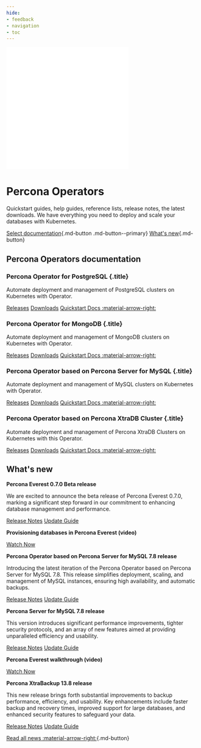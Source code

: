 ```yaml
---
hide:
- feedback
- navigation
- toc
---
```


<div class="landing" markdown>
<div class="splash header operators dark" markdown>

![Percona Operators logo](assets/logo-dark-operators.svg)

# Percona Operators

Quickstart guides, help guides, reference lists, release notes, the latest downloads. We have everything you need to deploy and scale your databases with Kubernetes.

[Select documentation](#percona-operators-documentation){.md-button .md-button--primary} [What's new](#whats-new){.md-button}

</div>
</div>



## Percona Operators documentation

<div data-grid markdown>
<div data-banner markdown>

### Percona Operator for PostgreSQL {.title}

Automate deployment and management of PostgreSQL clusters on Kubernetes with Operator.

<div class="actions" markdown>

[Releases](#)
[Downloads](#)
[Quickstart Docs :material-arrow-right:](#)

</div>
</div>
<div data-banner markdown>

### Percona Operator for MongoDB {.title}

Automate deployment and management of MongoDB clusters on Kubernetes with Operator.

<div class="actions" markdown>

[Releases](#)
[Downloads](#)
[Quickstart Docs :material-arrow-right:](#)

</div>
</div>
<div data-banner markdown>

### Percona Operator based on Percona Server for MySQL {.title}

Automate deployment and management of MySQL clusters on Kubernetes with Operator.

<div class="actions" markdown>

[Releases](#)
[Downloads](#)
[Quickstart Docs :material-arrow-right:](#)

</div>
</div>
<div data-banner markdown>

### Percona Operator based on Percona XtraDB Cluster {.title}

Automate deployment and management of Percona XtraDB Clusters on Kubernetes with this Operator.

<div class="actions" markdown>

[Releases](#)
[Downloads](#)
[Quickstart Docs :material-arrow-right:](#)

</div>
</div>
</div>



## What's new

<div data-news markdown>
<div data-article markdown>

**Percona Everest 0.7.0 Beta release**

We are excited to announce the beta release of Percona Everest 0.7.0, marking a significant step forward in our commitment to enhancing database management and performance.

[Release Notes](#)
[Update Guide](#)

</div><div data-article markdown>

**Provisioning databases in Percona Everest (video)**

[Watch Now](#)

</div><div data-article markdown>

**Percona Operator based on Percona Server for MySQL 7.8 release**

Introducing the latest iteration of the Percona Operator based on Percona Server for MySQL 7.8. This release simplifies deployment, scaling, and management of MySQL instances, ensuring high availability, and automatic backups.

[Release Notes](#)
[Update Guide](#)

</div><div data-article markdown>

**Percona Server for MySQL 7.8 release**

This version introduces significant performance improvements, tighter security protocols, and an array of new features aimed at providing unparalleled efficiency and usability.

[Release Notes](#)
[Update Guide](#)

</div><div data-article markdown>

**Percona Everest walkthrough (video)**

[Watch Now](#)

</div><div data-article markdown>

**Percona XtraBackup 13.8 release**

This new release brings forth substantial improvements to backup performance, efficiency, and usability. Key enhancements include faster backup and recovery times, improved support for large databases, and enhanced security features to safeguard your data.

[Release Notes](#)
[Update Guide](#)

</div>

[Read all news :material-arrow-right:](#){.md-button}

</div>